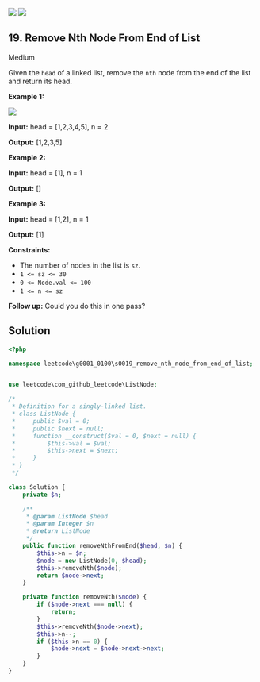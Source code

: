 [![](https://img.shields.io/github/stars/LeetCode-in-Ruby/LeetCode-in-Ruby?label=Stars&style=flat-square)](https://github.com/LeetCode-in-Ruby/LeetCode-in-Ruby)
[![](https://img.shields.io/github/forks/LeetCode-in-Ruby/LeetCode-in-Ruby?label=Fork%20me%20on%20GitHub%20&style=flat-square)](https://github.com/LeetCode-in-Ruby/LeetCode-in-Ruby/fork)

## 19\. Remove Nth Node From End of List

Medium

Given the `head` of a linked list, remove the `nth` node from the end of the list and return its head.

**Example 1:**

![](https://assets.leetcode.com/uploads/2020/10/03/remove_ex1.jpg)

**Input:** head = [1,2,3,4,5], n = 2

**Output:** [1,2,3,5] 

**Example 2:**

**Input:** head = [1], n = 1

**Output:** [] 

**Example 3:**

**Input:** head = [1,2], n = 1

**Output:** [1] 

**Constraints:**

*   The number of nodes in the list is `sz`.
*   `1 <= sz <= 30`
*   `0 <= Node.val <= 100`
*   `1 <= n <= sz`

**Follow up:** Could you do this in one pass?

## Solution

```php
<?php

namespace leetcode\g0001_0100\s0019_remove_nth_node_from_end_of_list;


use leetcode\com_github_leetcode\ListNode;

/*
 * Definition for a singly-linked list.
 * class ListNode {
 *     public $val = 0;
 *     public $next = null;
 *     function __construct($val = 0, $next = null) {
 *         $this->val = $val;
 *         $this->next = $next;
 *     }
 * }
 */

class Solution {
    private $n;

    /**
     * @param ListNode $head
     * @param Integer $n
     * @return ListNode
     */
    public function removeNthFromEnd($head, $n) {
        $this->n = $n;
        $node = new ListNode(0, $head);
        $this->removeNth($node);
        return $node->next;
    }

    private function removeNth($node) {
        if ($node->next === null) {
            return;
        }
        $this->removeNth($node->next);
        $this->n--;
        if ($this->n == 0) {
            $node->next = $node->next->next;
        }
    }
}
```